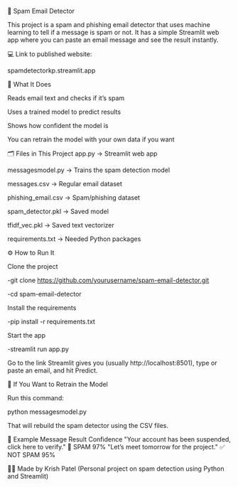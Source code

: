 📧 Spam Email Detector

This project is a spam and phishing email detector that uses machine learning to tell if a message is spam or not.
It has a simple Streamlit web app where you can paste an email message and see the result instantly.

💻 Link to published website:

spamdetectorkp.streamlit.app

🧠 What It Does

Reads email text and checks if it’s spam

Uses a trained model to predict results

Shows how confident the model is

You can retrain the model with your own data if you want

🗂️ Files in This Project
app.py                → Streamlit web app

messagesmodel.py      → Trains the spam detection model

messages.csv          → Regular email dataset

phishing_email.csv    → Spam/phishing dataset

spam_detector.pkl     → Saved model

tfidf_vec.pkl         → Saved text vectorizer

requirements.txt      → Needed Python packages

⚙️ How to Run It

Clone the project

-git clone https://github.com/yourusername/spam-email-detector.git

-cd spam-email-detector

Install the requirements

-pip install -r requirements.txt

Start the app

-streamlit run app.py

Go to the link Streamlit gives you (usually http://localhost:8501), type or paste an email, and hit Predict.

🧩 If You Want to Retrain the Model

Run this command:

python messagesmodel.py

That will rebuild the spam detector using the CSV files.

🧾 Example
Message	Result	Confidence
"Your account has been suspended, click here to verify."	🛑 SPAM	97%
"Let’s meet tomorrow for the project."	✅ NOT SPAM	95%

👨‍💻 Made by
Krish Patel
(Personal project on spam detection using Python and Streamlit)
